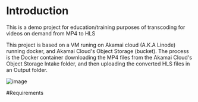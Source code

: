 # Introduction

This is a demo project for education/training purposes of transcoding for videos on demand from MP4 to HLS

This project is based on a VM runing on Akamai cloud (A.K.A Linode) running docker, and Akamai Cloud's Object Storage (bucket).
The process is the Docker container downloading the MP4 files from the Akamai Cloud's Object Storage Intake folder, and then uploading the converted HLS files in an Output folder.

![image](https://github.com/acehalk/ffmpeg-linode-docker/assets/2445293/d04719e1-410a-4e8f-a2e7-2c0791b08309)

#Requirements


